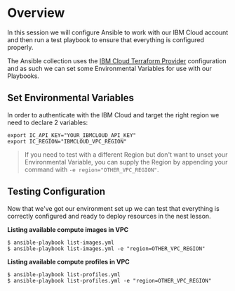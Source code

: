# Overview
In this session we will configure Ansible to work with our IBM Cloud account and then run a test playbook to ensure that everything is configured properly. 

The Ansible collection uses the [IBM Cloud Terraform Provider](https://registry.terraform.io/providers/IBM-Cloud/ibm/latest/docs) configuration and as such we can set some Environmental Variables for use with our Playbooks. 

## Set Environmental Variables 

In order to authenticate with the IBM Cloud and target the right region we need to declare 2 variables:

```shell
export IC_API_KEY="YOUR_IBMCLOUD_API_KEY"
export IC_REGION="IBMCLOUD_VPC_REGION"
```


> If you need to test with a different Region but don't want to unset your Environmental Variable, you can supply the Region by appending your command with `-e region="OTHER_VPC_REGION"`. 

## Testing Configuration 

Now that we've got our environment set up we can test that everything is correctly configured and ready to deploy resources in the nest lesson.

**Listing available compute images in VPC**

```shell
$ ansible-playbook list-images.yml
$ ansible-playbook list-images.yml -e "region=OTHER_VPC_REGION"
```

**Listing available compute profiles in VPC**

```shell
$ ansible-playbook list-profiles.yml
$ ansible-playbook list-profiles.yml -e "region=OTHER_VPC_REGION"
```
